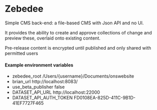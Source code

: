 # Zebedee

Simple CMS back-end: a file-based CMS with Json API and no UI.

It provides the ability to create and approve collections of change and preview these, overlaid onto existing content.

Pre-release content is encrypted until published and only shared with permitted users

#### Example environment variables
- zebedee_root    /Users/{username}/Documents/onswebsite
- brian_url   http://localhost:8083/
- use_beta_publisher   false
- DATASET_API_URL http://localhost:22000
- DATASET_API_AUTH_TOKEN FD0108EA-825D-411C-9B1D-41EF7727F465
